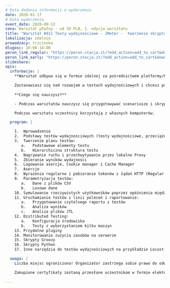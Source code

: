 ```yaml
---
# Data dodania informacji o wydarzeniu
date: 2020-01-17
# Data wydarzenia
event_date: 2020-09-13
cena: Warsztat płatny - od 39 PLN, 1. edycja warsztatu
title: "Warsztat #411 Testy wydajnościowe - JMeter -  tworzenie skryptów i przeprowadzanie testów"
lokalizacja: zdalnie
prowadzacy: trzcińska
dlugosc: 10:00-14:00
peron_link_regular: "https://peron.stacja.it/?edd_action=add_to_cart&download_id=2392&edd_options[price_id]=1"
peron_link_early: "https://peron.stacja.it/?edd_action=add_to_cart&download_id=2392&edd_options[price_id]=2"
slideshare:
opis:
  informacje: |
    **Warsztat odbywa się w formie zdalnej za pośrednictwem platformy/komunikatora online, z wykorzystaniem dźwięku, obrazu z kamery, udostępniania ekranu komputera prowadzącego i uczestników.** 

    Zastanawiasz się nad rozwojem w testach wydajnościowych i chcesz poznać jedno z częściej wykorzystywanych w tym celu narzędzi jakim jest JMeter?
          
    **Czego się nauczysz?**

    - Podczas warsztatów nauczysz się przygotowywać scenariusze i skrypty testów wydajnościowych, analizować ich wyniki i wyciągać wnioski na temat wydajności testowanego systemu i ewentualnych wąskich gardeł. Poza standardowym wykorzystaniem JMetera poznasz przydatne rozszerzenia i mało znane możliwości JMetera jak np. dodawanie skryptów w Pythonie. Na koniec krótko porównamy JMetera z innymi narzędziami do testów wydajnościowych (Gatling, Locust).

    Podczas warsztatu uczestnicy korzystają z własnych komputerów.

  program: |

    1.	Wprowadzenie
    2.	Podstawy testów wydajnościowych (testy wydajnościowe, przeciążeniowe, obciążeniowe)
    3.	Tworzenie planu testów:
       a.	Podstawowe elementy testu
       b.	Hierarchiczna struktura testu
    4.	Nagrywanie ruchu i przechwytywanie przez lokalne Proxy
    5.	Zbieranie wyników wydajności
    6.	Logowanie asercje, Cookie manager i Cache Manager
    7.	Asercje
    8.	Wyrażenia regularne i pobieranie tokenów z żądań HTTP (Regular expression extractor)
    9.	Parametryzacja testów:
       a.	Dane z plików CSV
       b.	Losowe dane
    10.	Symulowanie rzeczywistych użytkowników poprzez opóźnienia między żądaniami
    11.	Uruchamianie testów z linii poleceń i raportowanie:
       a.	Przygotowanie czytelnego raportu z testów
       b.	Analiza wyników
       c.	Analiza plików JTL
    12.	Distributed Testing:
       a.	Konfiguracja środowiska 
       b.	Testy z wykorzystaniem kilku maszyn
    13.	Przydatne pluginy
    14.	Monitorowanie zużycia zasobów na serwerze
    15.	Skrypty Groovy
    16.	Skrypty Python
    17.	Inne narzędzia do testów wydajnościowych na przykładzie Locust

  uwaga: |
    Liczba miejsc ograniczona! Organizator zastrzega sobie prawo do odwołania wydarzenia w przypadku niezgłoszenia się minimalnej liczby uczestników.

    Zakupione certyfikaty zostaną przesłane uczestnikom w formie elektoronicznej po warsztacie oraz za pośrednictwem firmy kurierskiej w momencie poprawy sytuacji wywołanej epidemią koronawirusa. 
    
---
```

